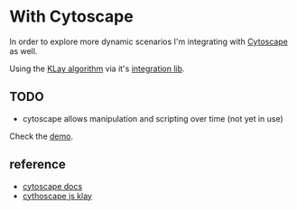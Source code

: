 # With Cytoscape

In order to explore more dynamic scenarios I'm integrating with [Cytoscape](https://js.cytoscape.org) as well.

Using the [KLay algorithm](https://github.com/kieler/klayjs) via it's [integration lib](https://github.com/cytoscape/cytoscape.js-klay).

## TODO

- cytoscape allows manipulation and scripting over time (not yet in use)

Check the [demo](https://josepedrodias.github.io/parenthood/public/cytoscape/demo.html).

## reference

- [cytoscape docs](https://js.cytoscape.org)
- [cythoscape js klay](https://github.com/cytoscape/cytoscape.js-klay)

<!-- - [webcola](https://ialab.it.monash.edu/webcola/) (not yet in use) -->
